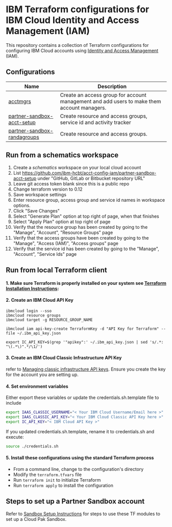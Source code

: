 # IBM Terraform configurations for IBM Cloud Identity and Access Management (IAM)

This repository contains a collection of Terraform configurations for configuring IBM Cloud accounts using [Identity and Access Management](https://cloud.ibm.com/docs/account?topic=account-userroles) (IAM).

## Configurations

| Name | Description |
| ---------------- | ---------------- |
| [acctmgrs](https://github.com/ibm-hcbt/acct-config-iam/tree/master/acctmgrs) | Create an access group for account management and add users to make them account managers. |
| [partner-sandbox-acct-setup](https://github.com/ibm-hcbt/acct-config-iam/tree/master/partner-sandbox-acct-setup) | Create resource and access groups, service id and activity tracker |
| [partner-sandbox-randagroups](https://github.com/ibm-hcbt/acct-config-iam/tree/master/partner-sandbox-randagroups) | Create resource and access groups. |

## Run from a schematics workspace

1. Create a *schematics* workspace on your local cloud account
2. List https://github.com/ibm-hcbt/acct-config-iam/partner-sandbox-acct-setup under "GitHub, GitLab or Bitbucket repository URL"
3. Leave git access token blank since this is a public repo
4. Change terraform version to 0.12
5. Save workspace settings
6. Enter resource group, access group and service id names in workspace options.
7. Click "Save Changes"
8. Select "Generate Plan" option at top right of page, when that finishes
9. Select "Apply Plan" option at top right of page
10. Verify that the resource group has been created by going to the "Manage", "Account", "Resource Groups" page
11. Verify that the access groups have been created by going to the "Manage", "Access (IAM)", "Access groups" page
12. Verify that the service id has been created by going to the "Manage", "Account", "Service Ids" page

## Run from local Terraform client

#### 1. Make sure Terraform is properly installed on your system see [Terraform Installation Instructions](https://ibm.github.io/cloud-enterprise-examples/iac/setup-environment/#install-terraform): 

#### 2. Create an IBM Cloud API Key
```
ibmcloud login --sso
ibmcloud resource groups
ibmcloud target -g RESOURCE_GROUP_NAME

ibmcloud iam api-key-create TerraformKey -d "API Key for Terraform" --file ~/.ibm_api_key.json

export IC_API_KEY=$(grep '"apikey":' ~/.ibm_api_key.json | sed 's/.*: "\(.*\)".*/\1/')
```
#### 3. Create an IBM Cloud Classic Infrastructure API Key
refer to [Managing classic infrastructure API keys](https://cloud.ibm.com/docs/account?topic=account-classic_keys). Ensure you create the key for the account you are setting up. 

#### 4. Set environment variables

Either export these variables or update the credentials.sh.template file to include

```bash
export IAAS_CLASSIC_USERNAME="< Your IBM Cloud Username/Email here >"
export IAAS_CLASSIC_API_KEY="< Your IBM Cloud Classic API Key here >"
export IC_API_KEY="< IBM Cloud API Key >"
```

If you updated credentials.sh.template, rename it to credentials.sh and execute:

```bash
source ./credentials.sh
```

#### 5. Install these configurations using the standard Terraform process

- From a command line, change to the configuration's directory
- Modify the `terraform.tfvars` file
- Run `terraform init` to initialize Terraform
- Run `terraform apply` to install the configuration

## Steps to set up a Partner Sandbox account

Refer to [Sandbox Setup Instructions](./README_SANDBOX.md) for steps to use these TF modules to set up a Cloud Pak Sandbox.

